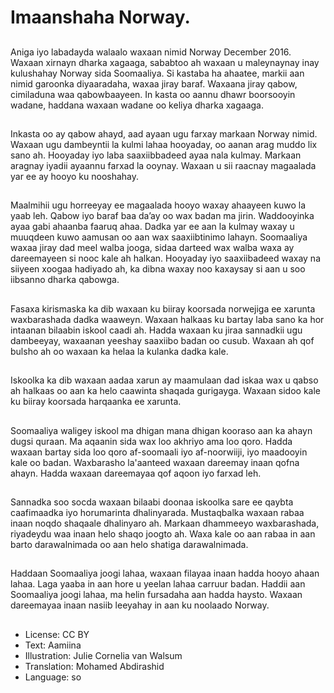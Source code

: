 # Imaanshaha Norway.

##
Aniga iyo labadayda walaalo waxaan nimid Norway December 2016. Waxaan xirnayn dharka xagaaga, sababtoo ah waxaan u maleynaynay inay kulushahay Norway sida Soomaaliya. Si kastaba ha ahaatee, markii aan nimid garoonka diyaaradaha, waxaa jiray baraf. Waxaana jiray qabow, cimiladuna waa qabowbaayeen. In kasta oo aannu dhawr boorsooyin wadane, haddana waxaan wadane oo keliya dharka xagaaga.

##
Inkasta oo ay qabow ahayd, aad ayaan ugu farxay markaan Norway nimid. Waxaan ugu dambeyntii la kulmi lahaa hooyaday, oo aanan arag muddo lix sano ah. Hooyaday iyo laba saaxiibbadeed ayaa nala kulmay. Markaan aragnay iyadii ayaannu farxad la ooynay. Waxaan u sii raacnay magaalada yar ee ay hooyo ku nooshahay.

##
Maalmihii ugu horreeyay ee magaalada hooyo waxay ahaayeen kuwo la yaab leh. Qabow iyo baraf baa da’ay oo wax badan ma jirin. Waddooyinka ayaa gabi ahaanba faaruq ahaa. Dadka yar ee aan la kulmay waxay u muuqdeen kuwo aamusan oo aan wax saaxiibtinimo lahayn. Soomaaliya waxaa jiray dad meel walba jooga, sidaa darteed wax walba waxa ay dareemayeen si nooc kale ah halkan. Hooyaday iyo saaxiibadeed waxay na siiyeen xoogaa hadiyado ah, ka dibna waxay noo kaxaysay si aan u soo iibsanno dharka qabowga.

##
Fasaxa kirismaska ​​ka dib waxaan ku biiray koorsada norwejiga ee xarunta waxbarashada dadka waaweyn. Waxaan halkaas ku bartay laba sano ka hor intaanan bilaabin iskool caadi ah. Hadda waxaan ku jiraa sannadkii ugu dambeeyay, waxaanan yeeshay saaxiibo badan oo cusub. Waxaan ah qof bulsho ah oo waxaan ka helaa la kulanka dadka kale.

##
Iskoolka ka dib waxaan aadaa xarun ay maamulaan dad iskaa wax u qabso ah halkaas oo aan ka helo caawinta shaqada gurigayga. Waxaan sidoo kale ku biiray koorsada harqaanka ee xarunta.

##
Soomaaliya waligey iskool ma dhigan mana dhigan kooraso ​​aan ka ahayn dugsi quraan. Ma aqaanin sida wax loo akhriyo ama loo qoro. Hadda waxaan bartay sida loo qoro af-soomaali iyo af-noorwiiji, iyo maadooyin kale oo badan. Waxbarasho la'aanteed waxaan dareemay inaan qofna ahayn. Hadda waxaan dareemayaa qof aqoon iyo farxad leh.

##
Sannadka soo socda waxaan bilaabi doonaa iskoolka sare ee qaybta caafimaadka iyo horumarinta dhalinyarada. Mustaqbalka waxaan rabaa inaan noqdo shaqaale dhalinyaro ah. Markaan dhammeeyo waxbarashada, riyadeydu waa inaan helo shaqo joogto ah. Waxa kale oo aan rabaa in aan barto darawalnimada oo aan helo shatiga darawalnimada.

##
Haddaan Soomaaliya joogi lahaa, waxaan filayaa inaan hadda hooyo ahaan lahaa. Laga yaaba in aan hore u yeelan lahaa carruur badan. Haddii aan Soomaaliya joogi lahaa, ma helin fursadaha aan hadda haysto. Waxaan dareemayaa inaan nasiib leeyahay in aan ku noolaado Norway.

##
* License: CC BY
* Text: Aamiina
* Illustration: Julie Cornelia van Walsum
* Translation: Mohamed Abdirashid
* Language: so
